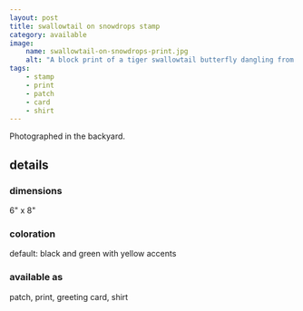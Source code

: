 ```yaml
---
layout: post
title: swallowtail on snowdrops stamp
category: available
image: 
    name: swallowtail-on-snowdrops-print.jpg
    alt: "A block print of a tiger swallowtail butterfly dangling from Japanese snowdrops, a white drooping flower."
tags:
    - stamp
    - print
    - patch
    - card
    - shirt
---
```


Photographed in the backyard.

## details

### dimensions

6" x 8"

### coloration

default: black and green with yellow accents

### available as

patch, print, greeting card, shirt
